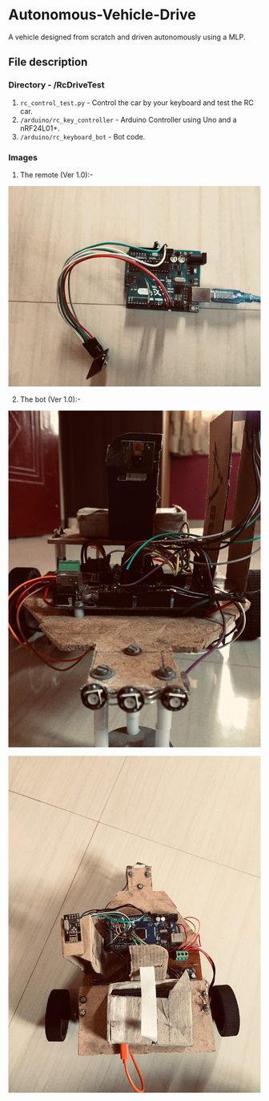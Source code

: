 # Autonomous-Vehicle-Drive
A vehicle designed from scratch and driven autonomously using a MLP.

## File description

### Directory - /RcDriveTest

1. `rc_control_test.py` - Control the car by your keyboard and test the RC car.
2. `/arduino/rc_key_controller` - Arduino Controller using Uno and a nRF24L01+.
3. `/arduino/rc_keyboard_bot` - Bot code.

### Images 

1. The remote (Ver 1.0):- 

<img src="images/IMG-1457.jpg" height="400" alt="Screenshot"/> 

2. The bot (Ver 1.0):-

![bot](https://github.com/pranav6670/Autonomous-Vehicle-Drive/blob/master/images/IMG-1461.jpg?raw=true)

![bot1](https://github.com/pranav6670/Autonomous-Vehicle-Drive/blob/master/images/IMG-1468.jpg?raw=true)
